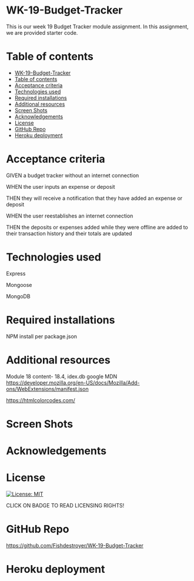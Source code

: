 # WK-19-Budget-Tracker

This is our week 19 Budget Tracker module assignment. In this assignment, we are provided starter code. 

# Table of contents
- [WK-19-Budget-Tracker](#wk-19-budget-tracker)
- [Table of contents](#table-of-contents)
- [Acceptance criteria](#acceptance-criteria)
- [Technologies used](#technologies-used)
- [Required installations](#required-installations)
- [Additional resources](#additional-resources)
- [Screen Shots](#screen-shots)
- [Acknowledgements](#acknowledgements)
- [License](#license)
- [GitHub Repo](#github-repo)
- [Heroku deployment](#heroku-deployment)

# Acceptance criteria
GIVEN a budget tracker without an internet connection

WHEN the user inputs an expense or deposit

THEN they will receive a notification that they have added an expense or deposit

WHEN the user reestablishes an internet connection

THEN the deposits or expenses added while they were offline are added to their 
transaction history and their totals are updated


# Technologies used
Express

Mongoose

MongoDB


# Required installations
NPM install per package.json


# Additional resources
Module 18 content- 18.4, idex.db
google
MDN
https://developer.mozilla.org/en-US/docs/Mozilla/Add-ons/WebExtensions/manifest.json

https://htmlcolorcodes.com/

# Screen Shots
# Acknowledgements


# License
[![License: MIT](https://img.shields.io/badge/License-MIT-yellow.svg)](https://opensource.org/licenses/MIT)

CLICK ON BADGE TO READ LICENSING RIGHTS!

# GitHub Repo

https://github.com/Fishdestroyer/WK-19-Budget-Tracker


# Heroku deployment